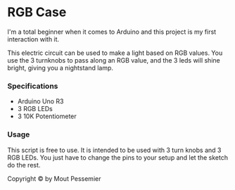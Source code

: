 # RGB Case
I'm a total beginner when it comes to Arduino and this project is my first interaction with it.

This electric circuit can be used to make a light based on RGB values. You use the 3 turnknobs to pass along an RGB value, and the 3 leds will shine bright, giving you a nightstand lamp.

### Specifications
- Arduino Uno R3
- 3 RGB LEDs
- 3 10K Potentiometer

### Usage
This script is free to use. It is intended to be used with 3 turn knobs and 3 RGB LEDs. You just have to change the pins to your setup and let the sketch do the rest.

Copyright &copy; by Mout Pessemier
